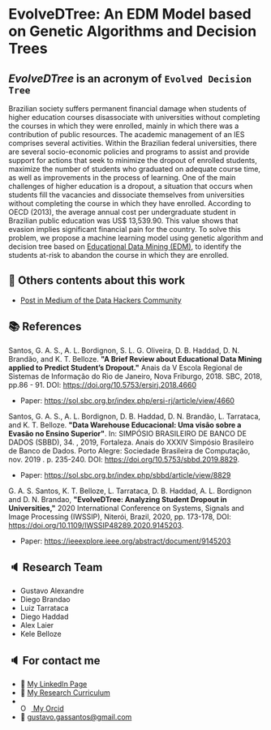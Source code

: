 # EvolveDTree: An EDM Model based on Genetic Algorithms and Decision Trees

## _EvolveDTree_ is an acronym of `Evolved Decision Tree` #

Brazilian society suffers permanent financial damage when students of higher education courses disassociate with universities without completing the courses in which they were enrolled, mainly in which there was a contribution of public resources. The academic management of an IES comprises several activities. Within the Brazilian federal universities, there are several socio-economic policies and programs to assist and provide support for actions that seek to minimize the dropout of enrolled students, maximize the number of students who graduated on adequate course time, as well as improvements in the process of learning. One of the main challenges of higher education is a dropout, a situation that occurs when students fill the vacancies and dissociate themselves from universities without completing the course in which they have enrolled. According to OECD (2013), the average annual cost per undergraduate student in Brazilian public education was US$ 13,539.90. This value shows that evasion implies significant financial pain for the country. To solve this problem, we propose a machine learning model using genetic algorithm and decision tree based on [Educational Data Mining (EDM)](http://educationaldatamining.org), to identify the students at-risk to abandon the course in which they are enrolled.

## :bookmark_tabs: Others contents about this work

* [Post in Medium of the Data Hackers Community](https://medium.com/data-hackers/educational-data-mining-data-science-um-caminho-de-solu%C3%A7%C3%A3o-para-o-problema-da-evas%C3%A3o-aaf368527a1)

## :books: References

Santos, G. A. S., A. L. Bordignon, S. L. G. Oliveira, D. B. Haddad, D. N. Brandão, and K. T. Belloze. **"A Brief Review about Educational Data Mining applied to Predict Student’s Dropout."** Anais da V Escola Regional de Sistemas de Informação do Rio de Janeiro, Nova Friburgo, 2018. SBC, 2018, pp.86 - 91. DOI: https://doi.org/10.5753/ersirj.2018.4660
* Paper: https://sol.sbc.org.br/index.php/ersi-rj/article/view/4660

Santos, G. A. S., A. L. Bordignon, D. B. Haddad, D. N. Brandão, L. Tarrataca, and K. T. Belloze. **"Data Warehouse Educacional: Uma visão sobre a Evasão no Ensino Superior"**. In: SIMPÓSIO BRASILEIRO DE BANCO DE DADOS (SBBD), 34. , 2019, Fortaleza. Anais do XXXIV Simpósio Brasileiro de Banco de Dados. Porto Alegre: Sociedade Brasileira de Computação, nov. 2019 . p. 235-240. DOI: https://doi.org/10.5753/sbbd.2019.8829.
* Paper: https://sol.sbc.org.br/index.php/sbbd/article/view/8829

G. A. S. Santos, K. T. Belloze, L. Tarrataca, D. B. Haddad, A. L. Bordignon and D. N. Brandao, **"EvolveDTree: Analyzing Student Dropout in Universities,"** 2020 International Conference on Systems, Signals and Image Processing (IWSSIP), Niterói, Brazil, 2020, pp. 173-178, DOI: https://doi.org/10.1109/IWSSIP48289.2020.9145203. 
* Paper: https://ieeexplore.ieee.org/abstract/document/9145203

## :speaker: Research Team

* Gustavo Alexandre
* Diego Brandao
* Luiz Tarrataca
* Diego Haddad
* Alex Laier
* Kele Belloze

## :speaker: For contact me

* :necktie: [My LinkedIn Page](http://www.linkedin.com/in/gassantos)
* :bookmark_tabs: [My Research Curriculum](http://lattes.cnpq.br/6269223842813109)
* <div itemscope itemtype="https://schema.org/Person"><a itemprop="sameAs" content="https://orcid.org/0000-0002-3604-9194" href="https://orcid.org/0000-0002-3604-9194" target="orcid.widget" rel="noopener noreferrer" style="vertical-align:top;"><img src="https://orcid.org/sites/default/files/images/orcid_16x16.png" style="width:1em;margin-right:.5em;" alt="ORCID iD icon"> My Orcid</a></div>
* :e-mail: gustavo.gassantos@gmail.com
